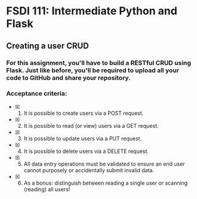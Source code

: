 # FSDI 111: Intermediate Python and Flask

## Creating a user CRUD

### For this assignment, you'll have to build a RESTful CRUD using Flask. Just like before, you'll be required to upload all your code to GitHub  and share your repository.

 

### Acceptance criteria:

- [x] 1. It is possible to create users via a POST request.

- [x] 2. It is possible to read (or view) users via a GET request.

- [x] 3. It is possible to update users via a PUT request.

- [x] 4. It is possible to delete users via a DELETE request.

- [x] 5. All data entry operations must be validated to ensure an end user cannot purposely or accidentally submit invalid data.

- [x] 6. As a bonus: distinguish between reading a single user or scanning (reading) all users!